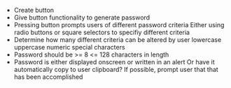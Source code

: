 - Create button
- Give button functionality to generate password
- Pressing button prompts users of different password criteria
  Either using radio buttons or square selectors to specifiy different criteria
- Determine how many different criteria can be altered by user
  lowercase
  uppercase
  numeric
  special characters
- Password should be >= 8 <= 128 characters in length
- Password is either displayed onscreen or written in an alert
  Or have it automatically copy to user clipboard?
  If possible, prompt user that that has been accomplished
